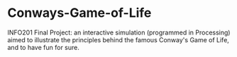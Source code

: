 # Conways-Game-of-Life
INFO201 Final Project: an interactive simulation (programmed in Processing) aimed to illustrate the principles behind the famous Conway's Game of Life, and to have fun for sure. 
